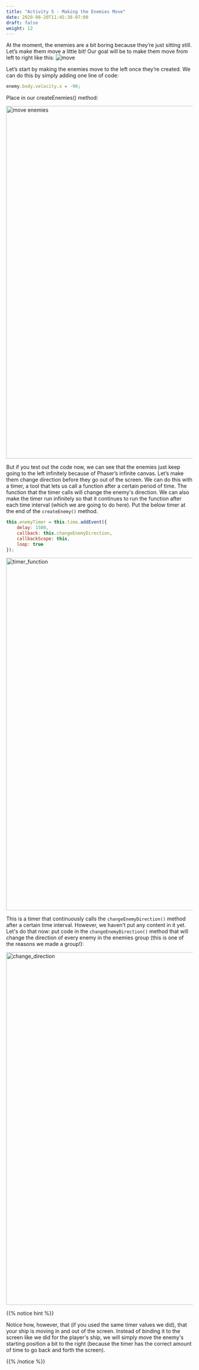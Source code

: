 ```yaml
---
title: "Activity 5 - Making the Enemies Move"
date: 2020-08-20T11:45:38-07:00
draft: false
weight: 12
---
```


At the moment, the enemies are a bit boring because they’re just sitting still. Let’s make them move a little bit! Our goal will be to make them move from left to right like this:
![move](../media/6/enemy-move.gif)

Let’s start by making the enemies move to the left once they’re created. We can do this by simply adding one line of code:

```javascript
enemy.body.velocity.x = -90;
```

Place in our createEnemies() method:

<!--- ![move enemies](../media/6/move_enemies.png)--->
<img src="../media/6/move_enemies.png" alt="move enemies" style="width:950px;"/>

But if you test out the code now, we can see that the enemies just keep going to the left infinitely because of Phaser’s infinite canvas. Let’s make them change direction before they go out of the screen. We can do this with a timer, a tool that lets us call a function after a certain period of time. The function that the timer calls will change the enemy's direction. We can also make the timer run infinitely so that it continues to run the function after each time interval (which we are going to do here). Put the below timer at the end of the `createEnemy()` method.

```javascript
this.enemyTimer = this.time.addEvent({
    delay: 1500,
    callback: this.changeEnemyDirection,
    callbackScope: this,
    loop: true
});
```

<!--- ![timer_function](../media/6/timer_function.png)--->
<img src="../media/6/timer_function.png" alt="timer_function" style="width:950px;"/>

This is a timer that continuously calls the `changeEnemyDirection()` method after a certain time interval. However, we haven’t put any content in it yet. Let's do that now: put code in the `changeEnemyDirection()` method that will change the direction of every enemy in the enemies group (this is one of the reasons we made a group!):

<!--- ![change_direction](../media/6/change_direction.png)--->
<img src="../media/6/change_direction.png" alt="change_direction" style="width:950px;"/>

{{% notice hint %}}

Notice how, however, that (if you used the same timer values we did), that your ship is moving in and out of the screen. Instead of binding it to the screen like we did for the player's ship, we will simply move the enemy's starting position a bit to the right (because the timer has the correct amount of time to go back and forth the screen).

{{% /notice %}}
